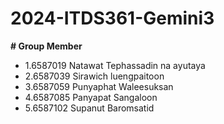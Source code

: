 # 2024-ITDS361-Gemini3

**# Group Member**
- 1.6587019 Natawat Tephassadin na ayutaya
- 2.6587039 Sirawich luengpaitoon
- 3.6587059 Punyaphat Waleesuksan
- 4.6587085 Panyapat Sangaloon
- 5.6587102 Supanut Baromsatid
